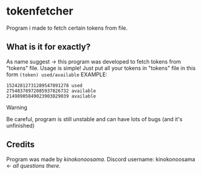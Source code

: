# tokenfetcher
Program i made to fetch certain tokens from file. 

## What is it for exactly?
As name suggest -> this program was developed to fetch tokens from "tokens" file.
Usage is simple! Just put all your tokens in "tokens" file in this form `(token) used/available` EXAMPLE:
```
15242812731289547891278 used
27548378972085937826732 available
21498905849023903829039 available
```
> [!WARNING]
> Be careful, program is still unstable and can have lots of bugs (and it's unfinished)



## Credits
Program was made by _kinokonoosama_. Discord username: kinokonoosama <- *all questions there.*

